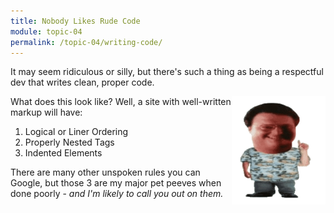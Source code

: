 ```yaml
---
title: Nobody Likes Rude Code
module: topic-04
permalink: /topic-04/writing-code/
---
```


<div class="divider-heading"></div>

<div class="row">
  <p>It may seem ridiculous or silly, but there's such a thing as being a respectful dev that writes clean, proper code.</p>

  <img src="../img/nedry.gif" alt="Dennis Nedry gif from Jurassic Park" title="Ah ah ah!" style="float: right; width: 150px; margin-top: 0;" />

  <p>What does this look like? Well, a site with well-written markup will have:</p>

  <ol>
    <li>Logical or Liner Ordering</li>
    <li>Properly Nested Tags</li>
    <li>Indented Elements</li>
  </ol>

  <p>There are many other unspoken rules you can Google, but those 3 are my major pet peeves when done poorly - <i>and I'm likely to call you out on them.</i></p>
</div>
